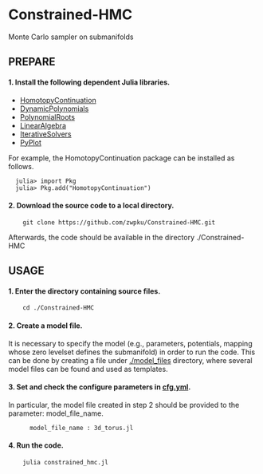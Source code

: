 # Constrained-HMC
Monte Carlo sampler on submanifolds

## PREPARE
#### 1. Install the following dependent Julia libraries. 

- [HomotopyContinuation](https://www.juliahomotopycontinuation.org/)
- [DynamicPolynomials](https://github.com/JuliaAlgebra/DynamicPolynomials.jl)
- [PolynomialRoots](https://github.com/giordano/PolynomialRoots.jl)
- [LinearAlgebra](https://docs.julialang.org/en/v1/stdlib/LinearAlgebra/index.html)
- [IterativeSolvers](https://github.com/JuliaMath/IterativeSolvers.jl)
- [PyPlot](https://github.com/JuliaPy/PyPlot.jl)

For example, the HomotopyContinuation package can be installed as follows.

```
  julia> import Pkg
  julia> Pkg.add("HomotopyContinuation")
```

#### 2. Download the source code to a local directory.

```
	git clone https://github.com/zwpku/Constrained-HMC.git
```

   Afterwards, the code should be available in the directory ./Constrained-HMC

## USAGE

#### 1. Enter the directory containing source files. 

```
  	cd ./Constrained-HMC
```

#### 2. Create a model file. 

It is necessary to specify the model (e.g., parameters, potentials, mapping whose zero levelset defines the submanifold) in order to run the code. This can be done by creating a file under [./model_files](./model_files) directory, where several model files can be found and used as templates.

#### 3. Set and check the configure parameters in [cfg.yml](./cfg.yml).

In particular, the model file created in step 2 should be provided to the parameter: model_file_name. 
      
```
      model_file_name : 3d_torus.jl
```

#### 4. Run the code.

```
    julia constrained_hmc.jl
```





